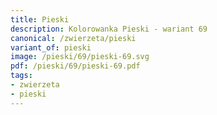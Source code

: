 ```yaml
---
title: Pieski
description: Kolorowanka Pieski - wariant 69
canonical: /zwierzeta/pieski
variant_of: pieski
image: /pieski/69/pieski-69.svg
pdf: /pieski/69/pieski-69.pdf
tags:
- zwierzeta
- pieski
---
```

